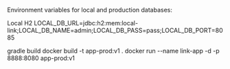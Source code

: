 Environment variables for local and production databases: 

Local H2
LOCAL_DB_URL=jdbc:h2:mem:local-link;LOCAL_DB_NAME=admin;LOCAL_DB_PASS=pass;LOCAL_DB_PORT=8085

gradle build 
docker build -t app-prod:v1 . 
docker run --name link-app -d -p 8888:8080 app-prod:v1